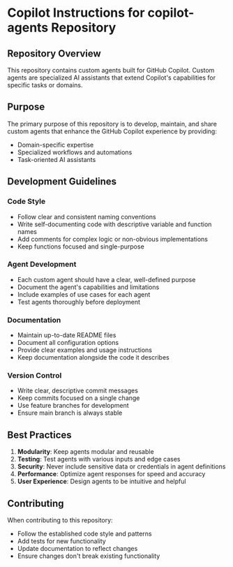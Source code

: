 # Copilot Instructions for copilot-agents Repository

## Repository Overview

This repository contains custom agents built for GitHub Copilot. Custom agents are specialized AI assistants that extend Copilot's capabilities for specific tasks or domains.

## Purpose

The primary purpose of this repository is to develop, maintain, and share custom agents that enhance the GitHub Copilot experience by providing:
- Domain-specific expertise
- Specialized workflows and automations
- Task-oriented AI assistants

## Development Guidelines

### Code Style
- Follow clear and consistent naming conventions
- Write self-documenting code with descriptive variable and function names
- Add comments for complex logic or non-obvious implementations
- Keep functions focused and single-purpose

### Agent Development
- Each custom agent should have a clear, well-defined purpose
- Document the agent's capabilities and limitations
- Include examples of use cases for each agent
- Test agents thoroughly before deployment

### Documentation
- Maintain up-to-date README files
- Document all configuration options
- Provide clear examples and usage instructions
- Keep documentation alongside the code it describes

### Version Control
- Write clear, descriptive commit messages
- Keep commits focused on a single change
- Use feature branches for development
- Ensure main branch is always stable

## Best Practices

1. **Modularity**: Keep agents modular and reusable
2. **Testing**: Test agents with various inputs and edge cases
3. **Security**: Never include sensitive data or credentials in agent definitions
4. **Performance**: Optimize agent responses for speed and accuracy
5. **User Experience**: Design agents to be intuitive and helpful

## Contributing

When contributing to this repository:
- Follow the established code style and patterns
- Add tests for new functionality
- Update documentation to reflect changes
- Ensure changes don't break existing functionality
